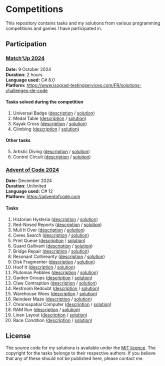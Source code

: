 # Competitions

This repository contains tasks and my solutions from various programming competitions and games I have participated in.

## Participation

### [Match'Up 2024](https://le-matchup.com/)

**Date:** 9 October 2024  
**Duration:** 2 hours  
**Language used:** C# 8.0  
**Platform:** https://www.isograd-testingservices.com/FR/solutions-challenges-de-code

#### Tasks solved during the competition

1. Universal Badge ([description](Match'Up%202024/1.%20Universal%20Badge.md) / [solution](Match'Up%202024/1.%20Universal%20Badge.cs))
2. Medal Table ([description](Match'Up%202024/2.%20Medal%20Table.md) / [solution](Match'Up%202024/2.%20Medal%20Table.cs))
3. Kayak Cross ([description](Match'Up%202024/3.%20Kayak%20Cross.md) / [solution](Match'Up%202024/3.%20Kayak%20Cross.cs))
4. Climbing ([description](Match'Up%202024/4.%20Climbing.md) / [solution](Match'Up%202024/4.%20Climbing.cs))

#### Other tasks

5. Artistic Diving ([description](Match'Up%202024/5.%20Artistic%20Diving.md) / [solution](Match'Up%202024/5.%20Artistic%20Diving.cs))
6. Control Circuit ([description](Match'Up%202024/6.%20Control%20Circuit.md) / [solution](Match'Up%202024/6.%20Control%20Circuit.cs))

### [Advent of Code 2024](https://adventofcode.com/2024)

**Date:** December 2024  
**Duration:** Unlimited  
**Language used:** C# 12  
**Platform:** https://adventofcode.com

#### Tasks

1. Historian Hysteria ([description](https://adventofcode.com/2024/day/1) / [solution](Advent%20of%20Code%202024/01.%20Historian%20Hysteria.cs))
2. Red-Nosed Reports ([description](https://adventofcode.com/2024/day/2) / [solution](Advent%20of%20Code%202024/02.%20Red-Nosed%20Reports.cs))
3. Mull It Over ([description](https://adventofcode.com/2024/day/3) / [solution](Advent%20of%20Code%202024/03.%20Mull%20It%20Over.cs))
4. Ceres Search ([description](https://adventofcode.com/2024/day/4) / [solution](Advent%20of%20Code%202024/04.%20Ceres%20Search.cs))
5. Print Queue ([description](https://adventofcode.com/2024/day/5) / [solution](Advent%20of%20Code%202024/05.%20Print%20Queue.cs))
6. Guard Gallivant ([description](https://adventofcode.com/2024/day/6) / [solution](Advent%20of%20Code%202024/06.%20Guard%20Gallivant.cs))
7. Bridge Repair ([description](https://adventofcode.com/2024/day/7) / [solution](Advent%20of%20Code%202024/07.%20Bridge%20Repair.cs))
8. Resonant Collinearity ([description](https://adventofcode.com/2024/day/8) / [solution](Advent%20of%20Code%202024/08.%20Resonant%20Collinearity.cs))
9. Disk Fragmenter ([description](https://adventofcode.com/2024/day/9) / [solution](Advent%20of%20Code%202024/09.%20Disk%20Fragmenter.cs))
10. Hoof It ([description](https://adventofcode.com/2024/day/10) / [solution](Advent%20of%20Code%202024/10.%20Hoof%20It.cs))
11. Plutonian Pebbles ([description](https://adventofcode.com/2024/day/11) / [solution](Advent%20of%20Code%202024/11.%20Plutonian%20Pebbles.cs))
12. Garden Groups ([description](https://adventofcode.com/2024/day/12) / [solution](Advent%20of%20Code%202024/12.%20Garden%20Groups.cs))
13. Claw Contraption ([description](https://adventofcode.com/2024/day/13) / [solution](Advent%20of%20Code%202024/13.%20Claw%20Contraption.cs))
14. Restroom Redoubt ([description](https://adventofcode.com/2024/day/14) / [solution](Advent%20of%20Code%202024/14.%20Restroom%20Redoubt.cs))
15. Warehouse Woes ([description](https://adventofcode.com/2024/day/15) / [solution](Advent%20of%20Code%202024/15.%20Warehouse%20Woes.cs))
16. Reindeer Maze ([description](https://adventofcode.com/2024/day/16) / [solution](Advent%20of%20Code%202024/16.%20Reindeer%20Maze.cs))
17. Chronospatial Computer ([description](https://adventofcode.com/2024/day/17) / [solution](Advent%20of%20Code%202024/17.%20Chronospatial%20Computer.cs))
18. RAM Run ([description](https://adventofcode.com/2024/day/18) / [solution](Advent%20of%20Code%202024/18.%20RAM%20Run.cs))
19. Linen Layout ([description](https://adventofcode.com/2024/day/19) / [solution](Advent%20of%20Code%202024/19.%20Linen%20Layout.cs))
20. Race Condition ([description](https://adventofcode.com/2024/day/20) / [solution](Advent%20of%20Code%202024/20.%20Race%20Condition.cs))

## License

The source code for my solutions is available under the [MIT licence](LICENSE.txt). The copyright for the tasks belongs to their respective authors. If you believe that any of these should not be published here, please contact me.
